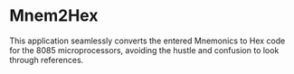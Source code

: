 # Mnem2Hex
This application seamlessly converts the entered Mnemonics to Hex code for the 8085 microprocessors, avoiding the hustle and confusion to look through references.
